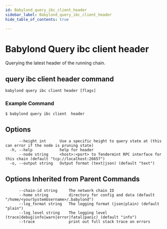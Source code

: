 ```yaml
---
id: Babylond_query_ibc_client_header
sidebar_label: Babylond_query_ibc_client_header
hide_table_of_contents: true

---
```


# Babylond Query ibc client header
Querying the latest header of the running chain.
## query ibc client header command
```
babylond query ibc client header [flags]
```
### Example Command
```
$ babylond query ibc client  header
```
## Options
```
      --height int      Use a specific height to query state at (this can error if the node is pruning state)
  -h, --help            help for header
      --node string     <host>:<port> to Tendermint RPC interface for this chain (default "tcp://localhost:26657")
  -o, --output string   Output format (text|json) (default "text")
```
## Options Inherited from Parent Commands
```
      --chain-id string     The network chain ID
      --home string         directory for config and data (default "/home/<yourSystemUsername>/.babylond")
      --log_format string   The logging format (json|plain) (default "plain")
      --log_level string    The logging level (trace|debug|info|warn|error|fatal|panic) (default "info")
      --trace               print out full stack trace on errors
```